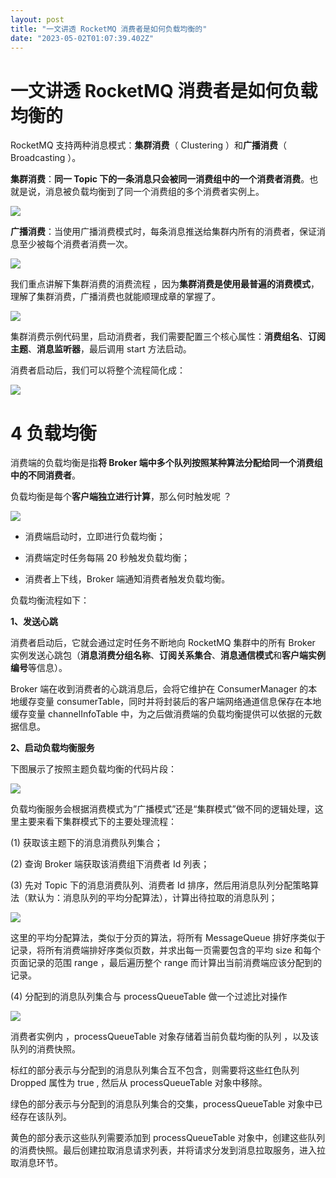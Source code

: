 ```yaml
---
layout: post
title: "一文讲透 RocketMQ 消费者是如何负载均衡的"
date: "2023-05-02T01:07:39.402Z"
---
```

一文讲透 RocketMQ 消费者是如何负载均衡的
=========================

RocketMQ 支持两种消息模式：**集群消费**（ Clustering ）和**广播消费**（ Broadcasting ）。

**集群消费**：**同一 Topic 下的一条消息只会被同一消费组中的一个消费者消费**。也就是说，消息被负载均衡到了同一个消费组的多个消费者实例上。

![](https://oscimg.oschina.net/oscnet/up-86169443c61dd3759dbb42303370c1d86cd.png)

**广播消费**：当使用广播消费模式时，每条消息推送给集群内所有的消费者，保证消息至少被每个消费者消费一次。

![](https://oscimg.oschina.net/oscnet/up-5a6025f1a89369e9e4f83c24e3cba4e4ac0.png)

我们重点讲解下集群消费的消费流程 ，因为**集群消费是使用最普遍的消费模式**，理解了集群消费，广播消费也就能顺理成章的掌握了。

![](https://oscimg.oschina.net/oscnet/up-e0cd5ee091baccad0968b0d560da9221f79.png)

集群消费示例代码里，启动消费者，我们需要配置三个核心属性：**消费组名**、**订阅主题**、**消息监听器**，最后调用 start 方法启动。

消费者启动后，我们可以将整个流程简化成：

![](https://oscimg.oschina.net/oscnet/up-7e05362aed004822005a9960245c49197cf.png)

4 负载均衡
======

消费端的负载均衡是指**将 Broker 端中多个队列按照某种算法分配给同一个消费组中的不同消费者**。

负载均衡是每个**客户端独立进行计算**，那么何时触发呢 ？

![](https://oscimg.oschina.net/oscnet/up-68b2cafcdf5204730ef05ebdfc7f6973f7c.png)

*   消费端启动时，立即进行负载均衡；
    
*   消费端定时任务每隔 20 秒触发负载均衡；
    
*   消费者上下线，Broker 端通知消费者触发负载均衡。
    

负载均衡流程如下：

**1、发送心跳**

消费者启动后，它就会通过定时任务不断地向 RocketMQ 集群中的所有 Broker 实例发送心跳包（**消息消费分组名称**、**订阅关系集合**、**消息通信模式**和**客户端实例编号**等信息）。

Broker 端在收到消费者的心跳消息后，会将它维护在 ConsumerManager 的本地缓存变量 consumerTable，同时并将封装后的客户端网络通道信息保存在本地缓存变量 channelInfoTable 中，为之后做消费端的负载均衡提供可以依据的元数据信息。

**2、启动负载均衡服务**

下图展示了按照主题负载均衡的代码片段：

![](https://oscimg.oschina.net/oscnet/up-c1c301218e89de0128114e8b42c5aefb01e.png)

负载均衡服务会根据消费模式为”广播模式”还是“集群模式”做不同的逻辑处理，这里主要来看下集群模式下的主要处理流程：

(1) 获取该主题下的消息消费队列集合；

(2) 查询 Broker 端获取该消费组下消费者 Id 列表；

(3) 先对 Topic 下的消息消费队列、消费者 Id 排序，然后用消息队列分配策略算法（默认为：消息队列的平均分配算法），计算出待拉取的消息队列；

![](https://oscimg.oschina.net/oscnet/up-1958c74ffbe61d28fd726eb8b3dd699ccbb.png)

这里的平均分配算法，类似于分页的算法，将所有 MessageQueue 排好序类似于记录，将所有消费端排好序类似页数，并求出每一页需要包含的平均 size 和每个页面记录的范围 range ，最后遍历整个 range 而计算出当前消费端应该分配到的记录。

(4) 分配到的消息队列集合与 processQueueTable 做一个过滤比对操作

![](https://oscimg.oschina.net/oscnet/up-e18c2856d2749894b20deeb78c22fb3521a.png)

消费者实例内 ，processQueueTable 对象存储着当前负载均衡的队列 ，以及该队列的消费快照。

标红的部分表示与分配到的消息队列集合互不包含，则需要将这些红色队列 Dropped 属性为 true , 然后从 processQueueTable 对象中移除。

绿色的部分表示与分配到的消息队列集合的交集，processQueueTable 对象中已经存在该队列。

黄色的部分表示这些队列需要添加到 processQueueTable 对象中，创建这些队列的消费快照。最后创建拉取消息请求列表，并将请求分发到消息拉取服务，进入拉取消息环节。